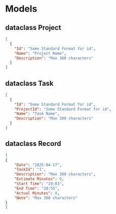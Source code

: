 # Models

## dataclass Project

  ```json
  [
    {
      "Id": "Some Standard Format for id",
      "Name": "Project Name",
      "Description": "Max 300 characters"
    }
  ]
  ```

## dataclass Task

  ```json
  [
    {
      "Id": "Some Standard Format for id",
      "ProjectId": "Some Standard Format for id",
      "Name": "Task Name",
      "Description": "Max 300 characters"
    }
  ]
  ```

## dataclass Record

```json
[
{
    "Date": "2025-04-17",
    "TaskId": "1",
    "Description": "Max 300 characters",
    "Estimate Minutes": 0,
    "Start Time": "19:03",
    "End Time": "20:55",
    "Actual Minutes": 0,
    "Note": "Max 300 characters"
}
]
```
